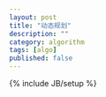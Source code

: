 ```yaml
---
layout: post
title: "动态规划"
description: ""
category: algorithm
tags: [algo]
published: false
---
```

{% include JB/setup %}
